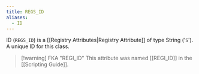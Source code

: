 ```yaml
---
title: REGS_ID
aliases:
  - ID
---
```


ID (`REGS_ID`) is a [[Registry Attributes|Registry Attribute]] of type String ('`S`').
A unique ID for this class.
> [!warning] FKA "REGI_ID"
> This attribute was named [[REGI_ID]] in the [[Scripting Guide]].